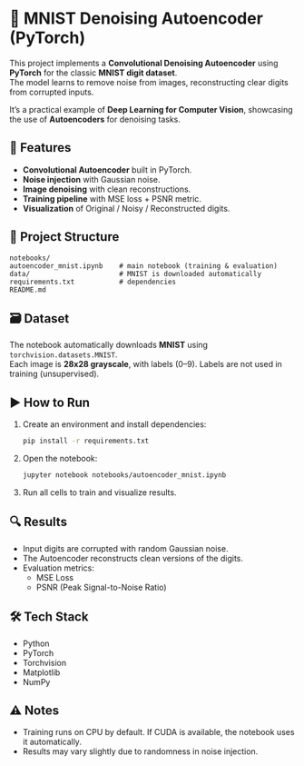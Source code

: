 # 🧩 MNIST Denoising Autoencoder (PyTorch)

This project implements a **Convolutional Denoising Autoencoder** using **PyTorch** for the classic **MNIST digit dataset**.  
The model learns to remove noise from images, reconstructing clear digits from corrupted inputs.  

It’s a practical example of **Deep Learning for Computer Vision**, showcasing the use of **Autoencoders** for denoising tasks.


## 🚀 Features
- **Convolutional Autoencoder** built in PyTorch.  
- **Noise injection** with Gaussian noise.  
- **Image denoising** with clean reconstructions.  
- **Training pipeline** with MSE loss + PSNR metric.  
- **Visualization** of Original / Noisy / Reconstructed digits.  


## 📂 Project Structure
```
notebooks/
autoencoder_mnist.ipynb    # main notebook (training & evaluation)
data/                      # MNIST is downloaded automatically
requirements.txt           # dependencies
README.md
```


## 🗃️ Dataset
The notebook automatically downloads **MNIST** using `torchvision.datasets.MNIST`.  
Each image is **28x28 grayscale**, with labels (0–9). Labels are not used in training (unsupervised).


## ▶️ How to Run
1. Create an environment and install dependencies:
   ```bash
   pip install -r requirements.txt
   ```
2. Open the notebook:
   ```bash
   jupyter notebook notebooks/autoencoder_mnist.ipynb
   ```
3. Run all cells to train and visualize results.


## 🔍 Results
- Input digits are corrupted with random Gaussian noise.
- The Autoencoder reconstructs clean versions of the digits.
- Evaluation metrics:
    - MSE Loss
    - PSNR (Peak Signal-to-Noise Ratio)


## 🛠️ Tech Stack
- Python
- PyTorch 
- Torchvision 
- Matplotlib 
- NumPy


## ⚠️ Notes
- Training runs on CPU by default. If CUDA is available, the notebook uses it automatically.
- Results may vary slightly due to randomness in noise injection.

